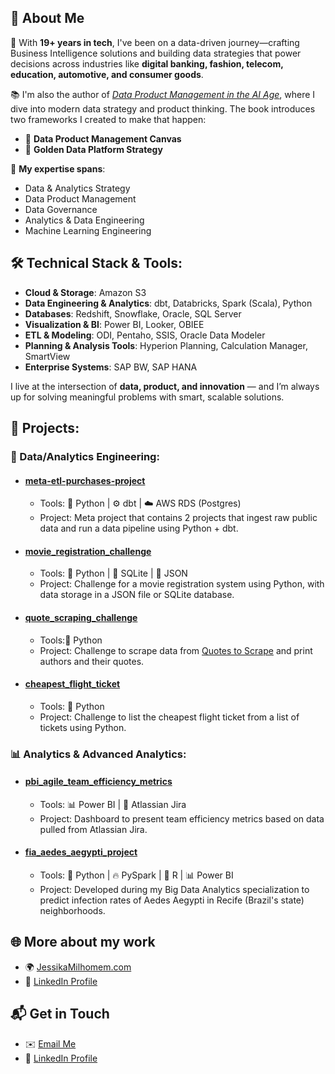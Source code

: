 ## 📖 About Me

🚀 With **19+ years in tech**, I've been on a data-driven journey—crafting Business Intelligence solutions and building data strategies that power decisions across industries like **digital banking, fashion, telecom, education, automotive, and consumer goods**.

📚 I'm also the author of *[Data Product Management in the AI Age](https://jessikamilhomem.com/data-product-management-in-the-ai-age-book)*, where I dive into modern data strategy and product thinking. The book introduces two frameworks I created to make that happen:
* 🎯 **Data Product Management Canvas**
* 🧭 **Golden Data Platform Strategy**

🧠 **My expertise spans**:

* Data & Analytics Strategy
* Data Product Management
* Data Governance
* Analytics & Data Engineering
* Machine Learning Engineering


## 🛠️ Technical Stack & Tools:

* **Cloud & Storage**: Amazon S3
* **Data Engineering & Analytics**: dbt, Databricks, Spark (Scala), Python
* **Databases**: Redshift, Snowflake, Oracle, SQL Server
* **Visualization & BI**: Power BI, Looker, OBIEE
* **ETL & Modeling**: ODI, Pentaho, SSIS, Oracle Data Modeler
* **Planning & Analysis Tools**: Hyperion Planning, Calculation Manager, SmartView
* **Enterprise Systems**: SAP BW, SAP HANA

I live at the intersection of **data, product, and innovation** — and I’m always up for solving meaningful problems with smart, scalable solutions.


## 🔧 Projects:

### 🧱 Data/Analytics Engineering:
* #### [meta-etl-purchases-project](https://github.com/jmilhomem/meta-etl-purchases-project) 
    * Tools: 🐍 Python | ⚙️ dbt | ☁️ AWS RDS (Postgres)
    * Project: Meta project that contains 2 projects that ingest raw public data and run a data pipeline using Python + dbt.

* ####  [movie_registration_challenge](https://github.com/jmilhomem/movie_registration_challenge) 
    * Tools: 🐍 Python | 💾 SQLite | 📄 JSON  
    * Project: Challenge for a movie registration system using Python, with data storage in a JSON file or SQLite database.

* #### [quote_scraping_challenge](https://github.com/jmilhomem/quote_scraping_challenge) 
    * Tools:🐍 Python  
    * Project: Challenge to scrape data from [Quotes to Scrape](http://quotes.toscrape.com/) and print authors and their quotes.

* ####  [cheapest_flight_ticket](https://github.com/jmilhomem/cheapest_flight_ticket) 
    * Tools: 🐍 Python  
    * Project: Challenge to list the cheapest flight ticket from a list of tickets using Python.

### 📊 Analytics & Advanced Analytics:
* #### [pbi_agile_team_efficiency_metrics](https://github.com/jmilhomem/pbi_agile_team_efficiency_metrics) 
    * Tools: 📊 Power BI | 🧩 Atlassian Jira  
    * Project: Dashboard to present team efficiency metrics based on data pulled from Atlassian Jira.

* #### [fia_aedes_aegypti_project](https://github.com/jmilhomem/fia_aedes_aegypti_project) 
    * Tools: 🐍 Python | 🔥 PySpark | 🧪 R | 📊 Power BI  
    * Project: Developed during my Big Data Analytics specialization to predict infection rates of Aedes Aegypti in Recife (Brazil's state) neighborhoods.
  

## 🌐 More about my work
* 🌍 [JessikaMilhomem.com](https://jessikamilhomem.com/)
* 💼 [LinkedIn Profile](https://www.linkedin.com/in/jessikamilhomem/)


## 📬 Get in Touch
* ✉️ [Email Me](jessika.milhomem@gmail.com)
* 📎 [LinkedIn Profile](https://www.linkedin.com/in/jessikamilhomem/)
